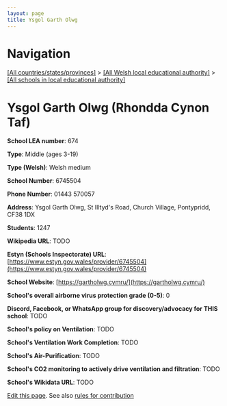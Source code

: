 ```yaml
---
layout: page
title: Ysgol Garth Olwg
---
```

# Navigation

[[All countries/states/provinces]](../../..) > [[All Welsh local educational authority]](../..) > [[All schools in local educational authority]](..)

# Ysgol Garth Olwg (Rhondda Cynon Taf)

**School LEA number**: 674

**Type**: Middle (ages 3-19)

**Type (Welsh)**: Welsh medium

**School Number**: 6745504

**Phone Number**: 01443 570057

**Address**: Ysgol Garth Olwg, St Illtyd's Road, Church Village, Pontypridd, CF38 1DX

**Students**: 1247

**Wikipedia URL**: TODO

**Estyn (Schools Inspectorate) URL**: [https://www.estyn.gov.wales/provider/6745504](https://www.estyn.gov.wales/provider/6745504)

**School Website**: [https://gartholwg.cymru/](https://gartholwg.cymru/)

**School's overall airborne virus protection grade (0-5)**: 0

**Discord, Facebook, or WhatsApp group for discovery/advocacy for THIS school**: TODO

**School's policy on Ventilation**: TODO

**School's Ventilation Work Completion**: TODO

**School's Air-Purification**: TODO

**School's CO2 monitoring to actively drive ventilation and filtration**: TODO

**School's Wikidata URL**: TODO




[Edit this page](https://github.com/VentilationProject/Wales/edit/prif/./Rhondda_Cynon_Taf/Ysgol_Garth_Olwg.md). See also [rules for contribution](../../../contribution-rules/)